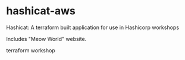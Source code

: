 # hashicat-aws
Hashicat: A terraform built application for use in Hashicorp workshops

Includes "Meow World" website.

terraform workshop